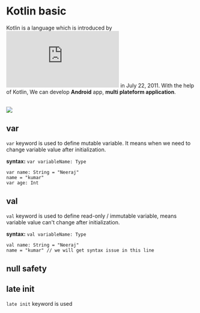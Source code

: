 # Kotlin basic

Kotlin is a language which is introduced by ![Jetbrains](https://kotlinlang.org/docs/getting-started.html) in July 22, 2011. With the help of Kotlin, We can develop **Android** app, **multi plateform application**.

<br><img src = "https://kotlinlang.org/_next/static/chunks/images/multiplatform-preview-7b3351f5847838b3eed177968632b081.svg" />

## var
`var` keyword is used to define mutable variable. It means when we need to change variable value after initialization. 

**syntax:** `var variableName: Type`

```
var name: String = "Neeraj"
name = "kumar"
var age: Int
```

## val
`val` keyword is used to define read-only / immutable variable, means variable value can't change after initialization.

**syntax:** `val variableName: Type`

```
val name: String = "Neeraj"
name = "kumar" // we will get syntax issue in this line
```
## null safety


## late init
`late init` keyword is used
